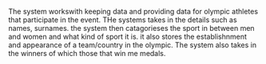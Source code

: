 The system workswith keeping data and providing data for olympic athletes that participate 
in the event. THe systems takes in the details such as names, surnames. the system then catagorieses 
the sport in between men and women and what kind of sport it is. it also stores the establishnment 
and appearance of a team/country in the olympic. The system also takes in the winners of which those that win me
medals.
